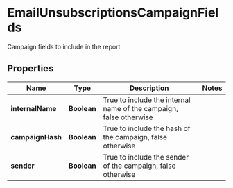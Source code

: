 

# EmailUnsubscriptionsCampaignFields

Campaign fields to include in the report
## Properties

Name | Type | Description | Notes
------------ | ------------- | ------------- | -------------
**internalName** | **Boolean** | True to include the internal name of the campaign, false otherwise | 
**campaignHash** | **Boolean** | True to include the hash of the campaign, false otherwise | 
**sender** | **Boolean** | True to include the sender of the campaign, false otherwise | 



